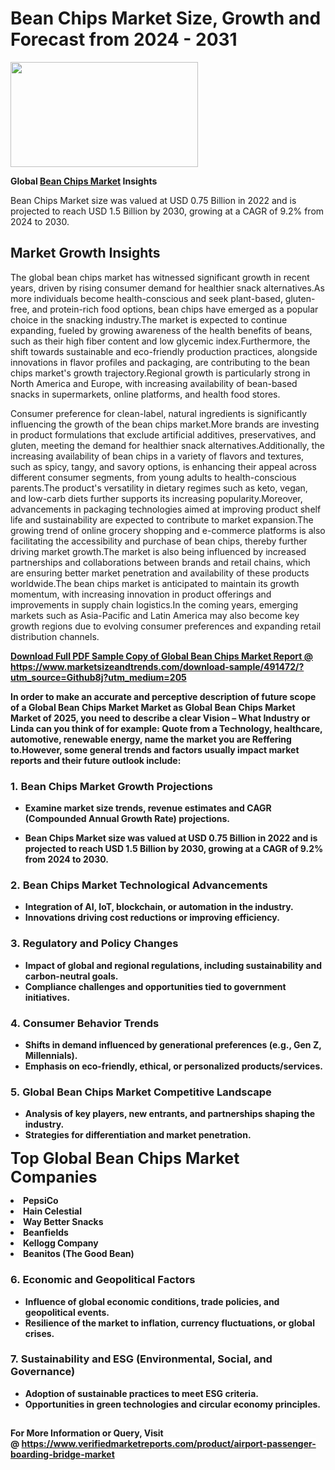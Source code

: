 <H1>Bean Chips Market Size, Growth and Forecast from 2024 - 2031</H1><img class="aligncenter size-medium wp-image-584254" src="https://thirdeyenews.in/wp-content/uploads/2024/09/Global-Market-Research-300x168.jpeg" alt="" width="300" height="168" /><p><strong>Global&nbsp;<a href="https://www.marketsizeandtrends.com/download-sample/491472/?utm_source=Github8j?utm_medium=205">Bean Chips Market</a> Insights</strong></p><p>Bean Chips Market size was valued at USD 0.75 Billion in 2022 and is projected to reach USD 1.5 Billion by 2030, growing at a CAGR of 9.2% from 2024 to 2030.</p><p><h2>Market Growth Insights</h2> <p>The global bean chips market has witnessed significant growth in recent years, driven by rising consumer demand for healthier snack alternatives.As more individuals become health-conscious and seek plant-based, gluten-free, and protein-rich food options, bean chips have emerged as a popular choice in the snacking industry.The market is expected to continue expanding, fueled by growing awareness of the health benefits of beans, such as their high fiber content and low glycemic index.Furthermore, the shift towards sustainable and eco-friendly production practices, alongside innovations in flavor profiles and packaging, are contributing to the bean chips market's growth trajectory.Regional growth is particularly strong in North America and Europe, with increasing availability of bean-based snacks in supermarkets, online platforms, and health food stores.</p> <p><strong><a href="#"></a></strong></p> <p>Consumer preference for clean-label, natural ingredients is significantly influencing the growth of the bean chips market.More brands are investing in product formulations that exclude artificial additives, preservatives, and gluten, meeting the demand for healthier snack alternatives.Additionally, the increasing availability of bean chips in a variety of flavors and textures, such as spicy, tangy, and savory options, is enhancing their appeal across different consumer segments, from young adults to health-conscious parents.The product's versatility in dietary regimes such as keto, vegan, and low-carb diets further supports its increasing popularity.Moreover, advancements in packaging technologies aimed at improving product shelf life and sustainability are expected to contribute to market expansion.The growing trend of online grocery shopping and e-commerce platforms is also facilitating the accessibility and purchase of bean chips, thereby further driving market growth.The market is also being influenced by increased partnerships and collaborations between brands and retail chains, which are ensuring better market penetration and availability of these products worldwide.The bean chips market is anticipated to maintain its growth momentum, with increasing innovation in product offerings and improvements in supply chain logistics.In the coming years, emerging markets such as Asia-Pacific and Latin America may also become key growth regions due to evolving consumer preferences and expanding retail distribution channels.</p> <p><strong><a href="#"></p><p><span class=""><strong>Download Full PDF Sample Copy of Global Bean Chips Market Report</strong> @ <a href="https://www.marketsizeandtrends.com/download-sample/491472/?utm_source=Github8j?utm_medium=205" target="_blank">https://www.marketsizeandtrends.com/download-sample/491472/?utm_source=Github8j?utm_medium=205</a></span></p><p>In order to make an accurate and perceptive description of future scope of a Global&nbsp;Bean Chips Market Market as Global&nbsp;Bean Chips Market Market of 2025, you need to describe a clear Vision &ndash; What Industry or Linda can you think of for example: Quote from a Technology, healthcare, automotive, renewable energy, name the market you are Reffering to.However, some general trends and factors usually impact market reports and their future outlook include:</p><h3>1.&nbsp;<strong>Bean Chips Market Growth Projections</strong></h3><ul><li>Examine market size trends, revenue estimates and CAGR (Compounded Annual Growth Rate) projections.</li><li><p>Bean Chips Market size was valued at USD 0.75 Billion in 2022 and is projected to reach USD 1.5 Billion by 2030, growing at a CAGR of 9.2% from 2024 to 2030.</p></li></ul><h3>2.&nbsp;<strong>Bean Chips Market Technological Advancements</strong></h3><ul><li>Integration of AI, IoT, blockchain, or automation in the industry.</li><li>Innovations driving cost reductions or improving efficiency.</li></ul><h3>3.&nbsp;<strong>Regulatory and Policy Changes</strong></h3><ul><li>Impact of global and regional regulations, including sustainability and carbon-neutral goals.</li><li>Compliance challenges and opportunities tied to government initiatives.</li></ul><h3>4.&nbsp;<strong>Consumer Behavior Trends</strong></h3><ul><li>Shifts in demand influenced by generational preferences (e.g., Gen Z, Millennials).</li><li>Emphasis on eco-friendly, ethical, or personalized products/services.</li></ul><h3>5.&nbsp;<strong>Global Bean Chips Market Competitive Landscape</strong></h3><ul><li>Analysis of key players, new entrants, and partnerships shaping the industry.</li><li>Strategies for differentiation and market penetration.</li></ul><p data-pm-slice="1 1 []"><span style="color: inherit; font-family: inherit; font-size: 25px;">Top Global Bean Chips Market Companies</span></p><div class="" data-test-id=""><p><li>PepsiCo</li><li> Hain Celestial</li><li> Way Better Snacks</li><li> Beanfields</li><li> Kellogg Company</li><li> Beanitos (The Good Bean)</li></p></div><h3>6.&nbsp;<strong>Economic and Geopolitical Factors</strong></h3><ul><li>Influence of global economic conditions, trade policies, and geopolitical events.</li><li>Resilience of the market to inflation, currency fluctuations, or global crises.</li></ul><h3>7.&nbsp;<strong>Sustainability and ESG (Environmental, Social, and Governance)</strong></h3><ul><li>Adoption of sustainable practices to meet ESG criteria.</li><li>Opportunities in green technologies and circular economy principles.</li></ul><h2><strong style="font-size: 14px;">For More Information or Query, Visit @&nbsp;</strong><a style="background-color: #ffffff; font-size: 14px;" href="https://www.marketsizeandtrends.com/report/bean-chips-market/" target="_blank">https://www.verifiedmarketreports.com/product/airport-passenger-boarding-bridge-market</a></h2>